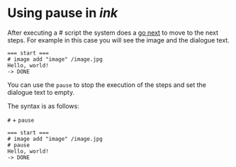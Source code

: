 # Using pause in _ink_

After executing a # script the system does a [go next](/start/labels-flow.md#next-step) to move to the next steps. For example in this case you will see the image and the dialogue text.

```ink
=== start ===
# image add "image" /image.jpg
Hello, world!
-> DONE
```

You can use the `pause` to stop the execution of the steps and set the dialogue text to empty.

The syntax is as follows:

`#` + `pause`

```ink
=== start ===
# image add "image" /image.jpg
# pause
Hello, world!
-> DONE
```

